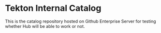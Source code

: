 # Tekton Internal Catalog

This is the catalog repository hosted on Github Enterprise Server for testing whether Hub will be able to work or not.

